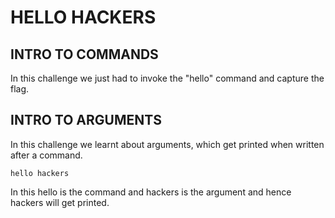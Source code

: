# HELLO HACKERS 

## INTRO TO COMMANDS

In this challenge we just had to invoke the "hello" command and capture the flag.

## INTRO TO ARGUMENTS 

In this challenge we learnt about arguments, which get printed when written after a command.

```hello hackers```

In this hello is the command and hackers is the argument and hence hackers will get printed.
